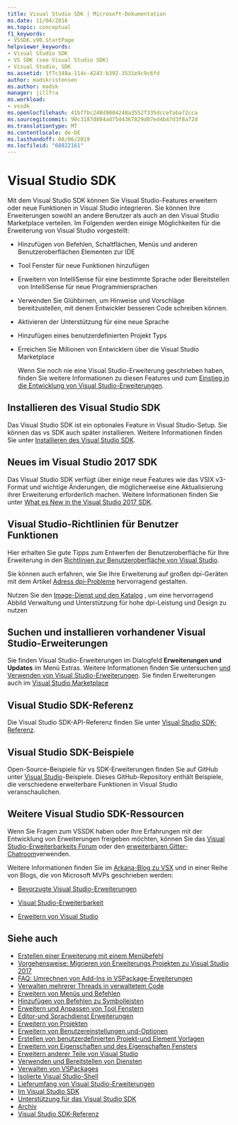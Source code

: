 ```yaml
---
title: Visual Studio SDK | Microsoft-Dokumentation
ms.date: 11/04/2016
ms.topic: conceptual
f1_keywords:
- VSSDK.v90.StartPage
helpviewer_keywords:
- Visual Studio SDK
- VS SDK (see Visual Studio SDK)
- Visual Studio, SDK
ms.assetid: 1f7c348a-114c-4243-b392-3531e9c9c6fd
author: madskristensen
ms.author: madsk
manager: jillfra
ms.workload:
- vssdk
ms.openlocfilehash: 41bffbc248d9004248a3552f335dccefaba72cca
ms.sourcegitcommit: 90c3187d804ad7544367829d07ed4b47d3f8a72d
ms.translationtype: MT
ms.contentlocale: de-DE
ms.lasthandoff: 08/06/2019
ms.locfileid: "68822161"
---
```

# <a name="visual-studio-sdk"></a>Visual Studio SDK
Mit dem Visual Studio SDK können Sie Visual Studio-Features erweitern oder neue Funktionen in Visual Studio integrieren. Sie können Ihre Erweiterungen sowohl an andere Benutzer als auch an den Visual Studio Marketplace verteilen. Im Folgenden werden einige Möglichkeiten für die Erweiterung von Visual Studio vorgestellt:

- Hinzufügen von Befehlen, Schaltflächen, Menüs und anderen Benutzeroberflächen Elementen zur IDE

- Tool Fenster für neue Funktionen hinzufügen

- Erweitern von IntelliSense für eine bestimmte Sprache oder Bereitstellen von IntelliSense für neue Programmiersprachen

- Verwenden Sie Glühbirnen, um Hinweise und Vorschläge bereitzustellen, mit denen Entwickler besseren Code schreiben können.

- Aktivieren der Unterstützung für eine neue Sprache

- Hinzufügen eines benutzerdefinierten Projekt Typs

- Erreichen Sie Millionen von Entwicklern über die Visual Studio Marketplace

  Wenn Sie noch nie eine Visual Studio-Erweiterung geschrieben haben, finden Sie weitere Informationen zu diesen Features und zum [Einstieg in die Entwicklung von Visual Studio-Erweiterungen](../extensibility/starting-to-develop-visual-studio-extensions.md).

## <a name="install-the-visual-studio-sdk"></a>Installieren des Visual Studio SDK
 Das Visual Studio SDK ist ein optionales Feature in Visual Studio-Setup. Sie können das vs SDK auch später installieren. Weitere Informationen finden Sie unter [Installieren des Visual Studio SDK](../extensibility/installing-the-visual-studio-sdk.md).

## <a name="whats-new-in-the-visual-studio-2017-sdk"></a>Neues im Visual Studio 2017 SDK
 Das Visual Studio SDK verfügt über einige neue Features wie das VSIX v3-Format und wichtige Änderungen, die möglicherweise eine Aktualisierung ihrer Erweiterung erforderlich machen. Weitere Informationen finden Sie unter [What es New in the Visual Studio 2017 SDK](../extensibility/what-s-new-in-the-visual-studio-2017-sdk.md).

## <a name="visual-studio-user-experience-guidelines"></a>Visual Studio-Richtlinien für Benutzer Funktionen
 Hier erhalten Sie gute Tipps zum Entwerfen der Benutzeroberfläche für Ihre Erweiterung in den [Richtlinien zur Benutzeroberfläche von Visual Studio](../extensibility/ux-guidelines/visual-studio-user-experience-guidelines.md).

 Sie können auch erfahren, wie Sie Ihre Erweiterung auf großen dpi-Geräten mit dem Artikel [Adress dpi-Probleme](../extensibility/addressing-dpi-issues2.md) hervorragend gestalten.

 Nutzen Sie den [Image-Dienst und den Katalog](../extensibility/image-service-and-catalog.md) , um eine hervorragend Abbild Verwaltung und Unterstützung für hohe dpi-Leistung und Design zu nutzen

## <a name="find-and-install-existing-visual-studio-extensions"></a>Suchen und installieren vorhandener Visual Studio-Erweiterungen
 Sie finden Visual Studio-Erweiterungen im Dialogfeld **Erweiterungen und Updates** im Menü Extras. Weitere Informationen finden Sie untersuchen [und Verwenden von Visual Studio-Erweiterungen](../ide/finding-and-using-visual-studio-extensions.md). Sie finden Erweiterungen auch im [Visual Studio Marketplace](https://marketplace.visualstudio.com/)

## <a name="visual-studio-sdk-reference"></a>Visual Studio SDK-Referenz
 Die Visual Studio SDK-API-Referenz finden Sie unter [Visual Studio SDK-Referenz](../extensibility/visual-studio-sdk-reference.md).

## <a name="visual-studio-sdk-samples"></a>Visual Studio SDK-Beispiele
 Open-Source-Beispiele für vs SDK-Erweiterungen finden Sie auf GitHub unter [Visual Studio](https://aka.ms/vs2015sdksamples)-Beispiele. Dieses GitHub-Repository enthält Beispiele, die verschiedene erweiterbare Funktionen in Visual Studio veranschaulichen.

## <a name="other-visual-studio-sdk-resources"></a>Weitere Visual Studio SDK-Ressourcen
 Wenn Sie Fragen zum VSSDK haben oder Ihre Erfahrungen mit der Entwicklung von Erweiterungen freigeben möchten, können Sie das [Visual Studio-Erweiterbarkeits Forum](https://social.msdn.microsoft.com/Forums/vstudio/home?forum=vsx) oder den [erweiterbaren Gitter-Chatroom](https://gitter.im/Microsoft/extendvs)verwenden.

 Weitere Informationen finden Sie im [Arkana-Blog zu VSX](https://blogs.msdn.microsoft.com/vsx/) und in einer Reihe von Blogs, die von Microsoft MVPs geschrieben werden:

- [Bevorzugte Visual Studio-Erweiterungen](http://geekswithblogs.net/sdorman/archive/2014/10/05/favorite-visual-studio-extensions.aspx)

- [Visual Studio-Erweiterbarkeit](http://www.visualstudioextensibility.com/overview/vs/)

- [Erweitern von Visual Studio](http://blog.slaks.net/2013-10-18/extending-visual-studio-part-1-getting-started/)

## <a name="see-also"></a>Siehe auch
- [Erstellen einer Erweiterung mit einem Menübefehl](../extensibility/creating-an-extension-with-a-menu-command.md)
- [Vorgehensweise: Migrieren von Erweiterungs Projekten zu Visual Studio 2017](../extensibility/how-to-migrate-extensibility-projects-to-visual-studio-2017.md)
- [FAQ: Umrechnen von Add-Ins in VSPackage-Erweiterungen](../extensibility/faq-converting-add-ins-to-vspackage-extensions.md)
- [Verwalten mehrerer Threads in verwaltetem Code](../extensibility/managing-multiple-threads-in-managed-code.md)
- [Erweitern von Menüs und Befehlen](../extensibility/extending-menus-and-commands.md)
- [Hinzufügen von Befehlen zu Symbolleisten](../extensibility/adding-commands-to-toolbars.md)
- [Erweitern und Anpassen von Tool Fenstern](../extensibility/extending-and-customizing-tool-windows.md)
- [Editor-und Sprachdienst Erweiterungen](../extensibility/editor-and-language-service-extensions.md)
- [Erweitern von Projekten](../extensibility/extending-projects.md)
- [Erweitern von Benutzereinstellungen und-Optionen](../extensibility/extending-user-settings-and-options.md)
- [Erstellen von benutzerdefinierten Projekt-und Element Vorlagen](../extensibility/creating-custom-project-and-item-templates.md)
- [Erweitern von Eigenschaften und des Eigenschaften Fensters](../extensibility/extending-properties-and-the-property-window.md)
- [Erweitern anderer Teile von Visual Studio](../extensibility/extending-other-parts-of-visual-studio.md)
- [Verwenden und Bereitstellen von Diensten](../extensibility/using-and-providing-services.md)
- [Verwalten von VSPackages](../extensibility/managing-vspackages.md)
- [Isolierte Visual Studio-Shell](https://visualstudio.microsoft.com/vs/older-downloads/isolated-shell/)
- [Lieferumfang von Visual Studio-Erweiterungen](../extensibility/shipping-visual-studio-extensions.md)
- [Im Visual Studio SDK](../extensibility/internals/inside-the-visual-studio-sdk.md)
- [Unterstützung für das Visual Studio SDK](../extensibility/support-for-the-visual-studio-sdk.md)
- [Archiv](../extensibility/archive.md)
- [Visual Studio SDK-Referenz](../extensibility/visual-studio-sdk-reference.md)
